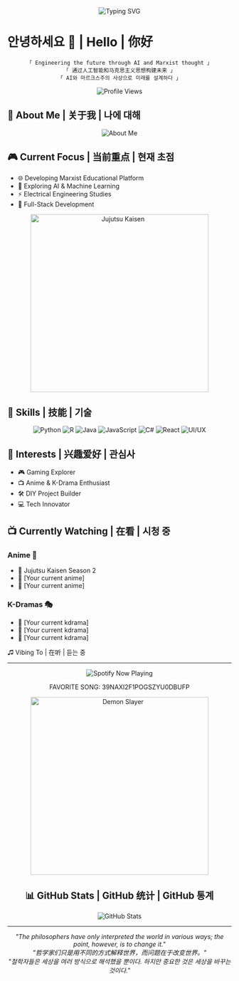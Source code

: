 <div align="center">

<img src="https://readme-typing-svg.herokuapp.com?font=Fira+Code&weight=600&size=30&pause=1000&color=FFD700&center=true&vCenter=true&width=535&lines=Hello%2C+welcome+to+my+page" alt="Typing SVG" />

</div>

# 안녕하세요 👋 | Hello | 你好

<div align="center">
  
```
「 Engineering the future through AI and Marxist thought 」
「 通过人工智能和马克思主义思想构建未来 」
「 AI와 마르크스주의 사상으로 미래를 설계하다 」
```

![Profile Views](https://komarev.com/ghpvc/?username=Tanjiro05-netizen&color=blueviolet)

</div>

## 🌌 About Me | 关于我 | 나에 대해

<div align="center">
<img src="https://readme-typing-svg.herokuapp.com?font=Fira+Code&size=15&duration=1000&pause=500&color=FFD700&center=true&vCenter=true&multiline=true&repeat=true&width=435&height=240&lines=self.name+%3D+%22Anon%2FMM%22;self.role+%3D+%22Engineer+%26+AI+Enthusiast%22;self.location+%3D+%5BChengdu%2C+Hangzhou%5D;self.age+%3D+26;self.current_focus+%3D+%22Marxist+Website+Development%22;self.languages+%3D+%5BPython%2C+R%2C+Java%2C+JS%2C+C%2B%2C+C%23%5D;self.interests+%3D+%5BAnime%2C+Gaming%2C+K-Dramas%5D" alt="About Me" />
</div>

## 🎮 Current Focus | 当前重点 | 현재 초점

- 🌐 Developing Marxist Educational Platform
- 🤖 Exploring AI & Machine Learning
- ⚡ Electrical Engineering Studies
- 🔧 Full-Stack Development

<div align="center">
<img src="https://64.media.tumblr.com/a5f5f3bba7ff79e98a54eaeb754ef516/3a79b9d52ff67eae-5f/s1280x1920/2b4a69598fcd171e1f22ba9976113920113e31e6.gifv" width="400" alt="Jujutsu Kaisen"/>
</div>

## 💫 Skills | 技能 | 기술

<div align="center">

![Python](https://img.shields.io/badge/Python-14354C?style=for-the-badge&logo=python&logoColor=white)
![R](https://img.shields.io/badge/R-276DC3?style=for-the-badge&logo=r&logoColor=white)
![Java](https://img.shields.io/badge/Java-ED8B00?style=for-the-badge&logo=openjdk&logoColor=white)
![JavaScript](https://img.shields.io/badge/JavaScript-F7DF1E?style=for-the-badge&logo=javascript&logoColor=black)
![C#](https://img.shields.io/badge/C%23-239120?style=for-the-badge&logo=c-sharp&logoColor=white)
![React](https://img.shields.io/badge/React-20232A?style=for-the-badge&logo=react&logoColor=61DAFB)
![UI/UX](https://img.shields.io/badge/UI%2FUX-FF4088?style=for-the-badge&logo=figma&logoColor=white)

</div>

## 🌟 Interests | 兴趣爱好 | 관심사

- 🎮 Gaming Explorer
- 📺 Anime & K-Drama Enthusiast
- 🛠️ DIY Project Builder
- 💻 Tech Innovator

## 📺 Currently Watching | 在看 | 시청 중

### Anime 🍜
- 🌟 Jujutsu Kaisen Season 2
- 🌟 [Your current anime]
- 🌟 [Your current anime]

### K-Dramas 🎭
- 🌟 [Your current kdrama]
- 🌟 [Your current kdrama]
- 🌟 [Your current kdrama]

♫ Vibing To | 在听 | 듣는 중
___

<div align="center">

<img src="https://spotify-github-profile.vercel.app/api/view?uid=31s7xbpqzwc4up37ci5uw3w4n3bi&cover_image=true&theme=natemoo-re&show_offline=false&background_color=121212&interchange=false&bar_color=53b14f&bar_color_cover=false" alt="Spotify Now Playing" />

FAVORITE SONG: 39NAXI2F1POGSZYU0DBUFP

<div align="center">
<img src="https://www.icegif.com/wp-content/uploads/tanjiro-kamado-icegif-2.gif" width="400" alt="Demon Slayer"/>
</div>

## 📊 GitHub Stats | GitHub 统计 | GitHub 통계

<div align="center">

![GitHub Stats](https://github-readme-stats.vercel.app/api?username=Tanjiro05-netizen&show_icons=true&theme=tokyonight)

</div>

---

<div align="center">

*"The philosophers have only interpreted the world in various ways; the point, however, is to change it."*  
*"哲学家们只是用不同的方式解释世界，而问题在于改变世界。"*  
*"철학자들은 세상을 여러 방식으로 해석했을 뿐이다. 하지만 중요한 것은 세상을 바꾸는 것이다."*

</div>
